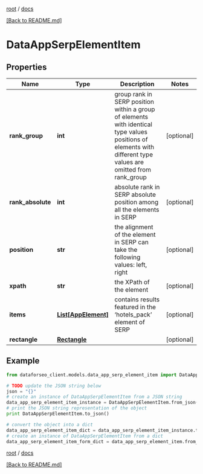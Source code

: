 [root](./../ "root") / [docs](./ "docs")

[[Back to README.md]](./../README.md "[Back to README.md]")

# DataAppSerpElementItem

## Properties

Name | Type | Description | Notes
------------ | ------------- | ------------- | -------------
**rank_group** | **int** | group rank in SERP position within a group of elements with identical type values positions of elements with different type values are omitted from rank_group | [optional]
**rank_absolute** | **int** | absolute rank in SERP absolute position among all the elements in SERP | [optional]
**position** | **str** | the alignment of the element in SERP can take the following values: left, right | [optional]
**xpath** | **str** | the XPath of the element | [optional]
**items** | [**List[AppElement]**](AppElement.md) | contains results featured in the ‘hotels_pack’ element of SERP | [optional]
**rectangle** | [**Rectangle**](Rectangle.md) |  | [optional]

## Example

```python
from dataforseo_client.models.data_app_serp_element_item import DataAppSerpElementItem

# TODO update the JSON string below
json = "{}"
# create an instance of DataAppSerpElementItem from a JSON string
data_app_serp_element_item_instance = DataAppSerpElementItem.from_json(json)
# print the JSON string representation of the object
print DataAppSerpElementItem.to_json()

# convert the object into a dict
data_app_serp_element_item_dict = data_app_serp_element_item_instance.to_dict()
# create an instance of DataAppSerpElementItem from a dict
data_app_serp_element_item_form_dict = data_app_serp_element_item.from_dict(data_app_serp_element_item_dict)
```

  

[root](./../ "root") / [docs](./ "docs")

[[Back to README.md]](./../README.md "[Back to README.md]")